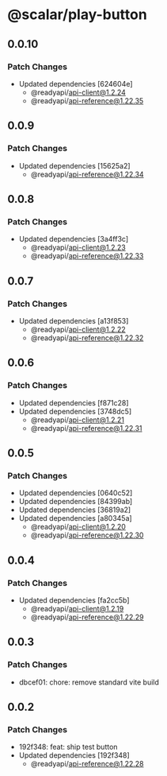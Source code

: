 # @scalar/play-button

## 0.0.10

### Patch Changes

- Updated dependencies [624604e]
  - @readyapi/api-client@1.2.24
  - @readyapi/api-reference@1.22.35

## 0.0.9

### Patch Changes

- Updated dependencies [15625a2]
  - @readyapi/api-reference@1.22.34

## 0.0.8

### Patch Changes

- Updated dependencies [3a4ff3c]
  - @readyapi/api-client@1.2.23
  - @readyapi/api-reference@1.22.33

## 0.0.7

### Patch Changes

- Updated dependencies [a13f853]
  - @readyapi/api-client@1.2.22
  - @readyapi/api-reference@1.22.32

## 0.0.6

### Patch Changes

- Updated dependencies [f871c28]
- Updated dependencies [3748dc5]
  - @readyapi/api-client@1.2.21
  - @readyapi/api-reference@1.22.31

## 0.0.5

### Patch Changes

- Updated dependencies [0640c52]
- Updated dependencies [84399ab]
- Updated dependencies [36819a2]
- Updated dependencies [a80345a]
  - @readyapi/api-client@1.2.20
  - @readyapi/api-reference@1.22.30

## 0.0.4

### Patch Changes

- Updated dependencies [fa2cc5b]
  - @readyapi/api-client@1.2.19
  - @readyapi/api-reference@1.22.29

## 0.0.3

### Patch Changes

- dbcef01: chore: remove standard vite build

## 0.0.2

### Patch Changes

- 192f348: feat: ship test button
- Updated dependencies [192f348]
  - @readyapi/api-reference@1.22.28
